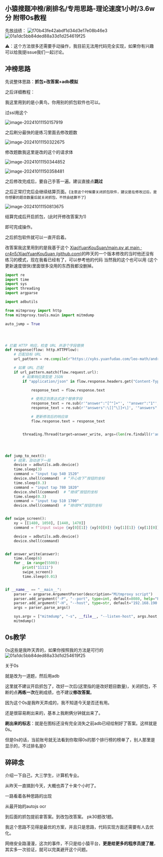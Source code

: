 ## 小猿搜题冲榜/刷排名/专用思路-理论速度1小时/3.6w分 附带0s教程
先放战绩：
![f70b43fe42abdf1d34d3e17e08b46e3](https://github.com/user-attachments/assets/d0ea44a9-78f6-4462-989f-c2aabbab88aa)
![01a1dc5bb84ded88a33d1d254619f25](https://github.com/user-attachments/assets/7165d5af-4033-43fc-becd-faaf79feb94e)


⚠️：这个方法很多还需要手动操作，我目前无法用代码完全实现，如果你有兴趣可以给我提issue我们一起讨论。

## 冲榜思路

先说整体思路：**抓包+改答案+adb模拟**

之后详细教程：

我这里用到的是小黄鸟，你用别的抓包软件也可以。



过ssl用这个

![image-20241011150157919](https://xiaou-1305448902.cos.ap-nanjing.myqcloud.com/img/202410111502023.png)



之后刷分最快的是练习里面去修改题数

![image-20241011150322675](https://xiaou-1305448902.cos.ap-nanjing.myqcloud.com/img/202410111503730.png)

修改题数我这里是改的这个的请求体

![image-20241011150344852](https://xiaou-1305448902.cos.ap-nanjing.myqcloud.com/img/202410111503896.png)

![image-20241011150358481](https://xiaou-1305448902.cos.ap-nanjing.myqcloud.com/img/202410111503513.png)

之后修改完成后，要自己手答一遍。建议直接点**跳过**

之后正常打完后会继续结算页面。(`注意这个时候要关闭抓包软件，建议是在修改过后，是你想要的题目数量后就关闭抓包，不然会结算不了`)

![image-20241011150813675](https://xiaou-1305448902.cos.ap-nanjing.myqcloud.com/img/202410111508879.png)

结算完成后开启抓包，(此时开修改答案为1)

即可完成操作。

之后抓包软件就可以一直开启着。

改答案我这里用到的是我基于这个 [XiaoYuanKouSuan/main.py at main · cr4n5/XiaoYuanKouSuan (github.com)](https://github.com/cr4n5/XiaoYuanKouSuan)的昨天的一个版本修改的当时他还没有练习的模式，现在我看已经有了，可以参考他的代码 当然我的这个也可以用 (这个更新速度很快)里面很多没用的东西我都没删掉。



```python
import re
import time
import sys
import threading
import argparse

import adbutils

from mitmproxy import http
from mitmproxy.tools.main import mitmdump

auto_jump = True




# 拦截 HTTP 响应，检查 URL 并逐个字段替换
def response(flow: http.HTTPFlow):
    # 匹配目标 URL
    url_pattern = re.compile(r"https://xyks.yuanfudao.com/leo-math/android/exams.+")

    # 如果 URL 匹配
    if url_pattern.match(flow.request.url):
        # 如果响应类型是 JSON
        if "application/json" in flow.response.headers.get("Content-Type", ""):

            response_text = flow.response.text

            # 使用正则表达式逐个替换字段
            response_text = re.sub(r'"answer":"[^"]+"', '"answer":"1"', response_text)
            response_text = re.sub(r'"answers":\[[^\]]+\]', '"answers":["1"]', response_text)

            # 更新修改后的响应体
            flow.response.text = response_text


        threading.Thread(target=answer_write, args=(len(re.findall(r'answers', flow.response.text)),)).start()




def jump_to_next():
    # 结束，自动进下一局
    device = adbutils.adb.device()
    time.sleep(3)
    command = "input tap 540 1520"
    device.shell(command)  # “开心收下”按钮的坐标
    time.sleep(0.3)
    command = "input tap 780 1820"
    device.shell(command)  # “继续”按钮的坐标
    time.sleep(0.3)
    command = "input tap 510 1700"
    device.shell(command)  # “继续PK”按钮的坐标


def swipe_screen():
    xy = [[1480, 1050], [1440, 1470]]
    command = f"input swipe {xy[0][1]} {xy[0][0]} {xy[1][1]} {xy[1][0]} 0"

    device = adbutils.adb.device()
    device.shell(command)


def answer_write(answer):
    time.sleep(6)
    for _ in range(5500):
        print("11111")
        swipe_screen()
        time.sleep(0.01)


if __name__ == "__main__":
    parser = argparse.ArgumentParser(description="Mitmproxy script")
    parser.add_argument("-P", "--port", type=int, default=8080, help="Port to listen on")
    parser.add_argument("-H", "--host", type=str, default="192.168.190.1", help="Host to listen on")
    args = parser.parse_args()

    sys.argv = ["mitmdump", "-s", __file__, "--listen-host", args.host, "--listen-port", str(args.port)]
    mitmdump()
```



## 0s教学
0s这些是我昨天弄的，如果你按照我的方法是可行的
![01a1dc5bb84ded88a33d1d254619f25](https://github.com/user-attachments/assets/4de9cf89-9a42-4e4f-a5b2-b8d61a87b3b4)

关于0s

就是改为一道题，然后用adb

这里就不建议开启抓包了，改好一次后(这里指的是改好题目数量)，关闭抓包，不断的点**再练一次**在刷成绩，也不建议**修改答案**。

因为这个0s是我昨天弄成的，我不知道今天是否还有用。

还是很容易刷出来的，基本上我刷俩分钟就出来了。

**刷出来的标志**：就是在图标还没有完全消失之前adb已经绘制好了答案。这样就是0s。

但是0s的话，当前账号就无法看到你取得0s的那个排行榜的榜单了，别人那里是显示的，不过排名是0



## 碎碎念

介绍一下自己，大三学生，计算机专业。

从昨天一直搞到今天，大概也弄了十来个小时了。

一路看着各种思路的出现

从最开始的autojs ocr

到后面的抓包提前拿答案。到改包改答案。 pk30题改1题。

我这个思路不见得是最优的方案，并且只是思路，代码实现方面还需要有人去优化。

网络安全路漫漫，这次的事件，不只是给小猿平台，**更是给更多的程序员提了醒**，其实多一次验证，就可以完美避开这个问题。



